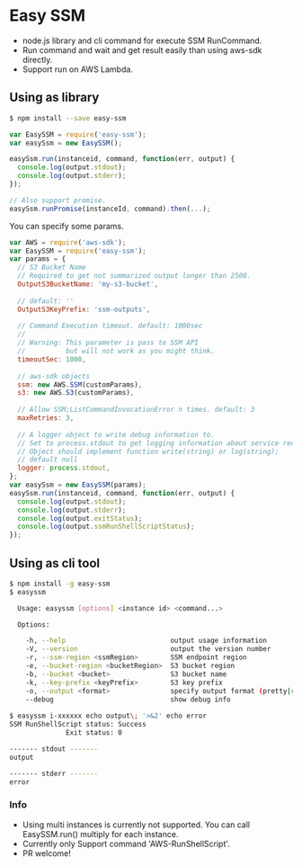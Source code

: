 # Easy SSM
- node.js library and cli command for execute SSM RunCommand.
- Run command and wait and get result easily than using aws-sdk directly.
- Support run on AWS Lambda.

## Using as library

```bash
$ npm install --save easy-ssm
```


```javascript
var EasySSM = require('easy-ssm');
var easySsm = new EasySSM();

easySsm.run(instanceid, command, function(err, output) {
  console.log(output.stdout);
  console.log(output.stderr);
});

// Also support promise.
easySsm.runPromise(instanceId, command).then(...);
```

You can specify some params.

```javascript
var AWS = require('aws-sdk');
var EasySSM = require('easy-ssm');
var params = {
  // S3 Bucket Name
  // Required to get not summarized output longer than 2500.
  OutputS3BucketName: 'my-s3-bucket',
  
  // default: ''
  OutputS3KeyPrefix: 'ssm-outputs',
  
  // Command Execution timeout. default: 1000sec
  // 
  // Warning: This parameter is pass to SSM API
  //          but will not work as you might think.
  timeoutSec: 1000,  
  
  // aws-sdk objects
  ssm: new AWS.SSM(customParams),
  s3: new AWS.S3(customParams),
  
  // Allow SSM;ListCommandInvocationError n times. default: 3
  maxRetries: 3,
  
  // A logger object to write debug information to.
  // Set to process.stdout to get logging information about service requests.
  // Object should implement function write(string) or log(string);  
  // default null
  logger: process.stdout,
};
var easySsm = new EasySSM(params);
easySsm.run(instanceid, command, function(err, output) {
  console.log(output.stdout);
  console.log(output.stderr);
  console.log(output.exitStatus);
  console.log(output.ssmRunShellScriptStatus);
});
```

## Using as cli tool

```bash
$ npm install -g easy-ssm
$ easyssm

  Usage: easyssm [options] <instance id> <command...>

  Options:

    -h, --help                          output usage information
    -V, --version                       output the version number
    -r, --ssm-region <ssmRegion>        SSM endpoint region
    -e, --bucket-region <bucketRegion>  S3 bucket region
    -b, --bucket <bucket>               S3 bucket name
    -k, --key-prefix <keyPrefix>        S3 key prefix
    -o, --output <format>               specify output format (pretty|raw|json) [pretty]
    --debug                             show debug info
    
$ easyssm i-xxxxxx echo output\; '>&2' echo error
SSM RunShellScript status: Success
              Exit status: 0

------- stdout -------
output

------- stderr -------
error
```

### Info
- Using multi instances is currently not supported. You can call EasySSM.run() multiply for each instance.
- Currently only Support command 'AWS-RunShellScript'.
- PR welcome!
